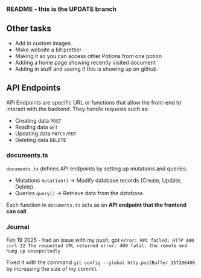 ### README - this is the UPDATE branch

## Other tasks
- Add in custom images 
- Make website a bit prettier
- Making it so you can access other Potions from one potion
- Adding a home page showing recently visited document
- Adding in stuff and seeing if this is showing up on github

## API Endpoints

API Endpoints are specific URL or functions that allow the front-end to interact with the backend.  They handle requests such as:
- Creating data `POST`
- Reading data `GET`
- Updating data `PATCH/PUT`
- Deleting data `DELETE`

### documents.ts
`documents.ts` defines API endpoints by setting up mutations and queries:
- Mutations `mutation()` → Modify database records (Create, Update, Delete).
- Queries `query()` → Retrieve data from the database.

Each function in `documents.ts` acts as an **API endpoint that the frontend can call**.

### Journal

Feb 19 2025 - had an issue with my push, got ```error: RPC failed; HTTP 400 curl 22 The requested URL returned error: 400 fatal: the remote end hung up unexpectedly```

Fixed it with the command ```git config --global http.postBuffer 157286400``` by increasing the size of my commit.

